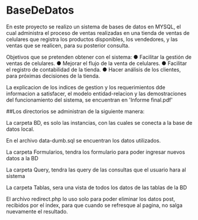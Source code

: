# BaseDeDatos
En este proyecto se realizo un sistema de bases de datos en MYSQL, el cual administra el proceso de ventas realizadas en una tienda de ventas de celulares que registra los productos disponibles, los vendedores, y las ventas que se realicen, para su posterior consulta.

Objetivos que se pretenden obtener con el sistema:
● Facilitar la gestión de ventas de celulares.
● Mejorar el flujo de la venta de celulares.
● Facilitar el registro de contabilidad de la tienda.
● Hacer análisis de los clientes, para próximas decisiones de la tienda.

La explicacion de los indices de gestion y los requerimientos dde informacion a satisfacer, el modelo entidad-relacion y las demostraciones del funcionamiento del sistema, se encuentran en 'Informe final.pdf'


##Los directorios se administran de la siguiente manera:

La carpeta BD, es solo las instancias, con las cuales se conecta a la base de datos local.

En el archivo data-dumb.sql se encuentran los datos utilizados.

La carpeta Formularios, tendra los formulario para poder ingresar nuevos datos a la BD

La carpeta Query, tendra las query de las consultas que el usuario hara al sistema

La carpeta Tablas, sera una vista de todos los datos de las tablas de la BD

El archivo redirect.php lo uso solo para poder eliminar los datos post, recibidos por el index, para que cuando se
refresque al pagina, no salga nuevamente el resultado.
